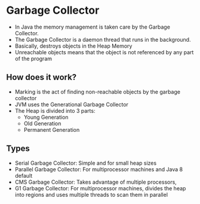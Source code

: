 # Garbage Collector

- In Java the memory management is taken care by the Garbage Collector.
- The Garbage Collector is a daemon thread that runs in the background.
- Basically, destroys objects in the Heap Memory
- Unreachable objects means that the object is not referenced by any part of the program

## How does it work?

- Marking is the act of finding non-reachable objects by the garbage collector
- JVM uses the Generational Garbage Collector
- The Heap is divided into 3 parts:
  - Young Generation
  - Old Generation
  - Permanent Generation

## Types

- Serial Garbage Collector: Simple and for small heap sizes
- Parallel Garbage Collector: For multiprocessor machines and Java 8 default
- CMS Garbage Collector: Takes advantage of multiple processors,
- G1 Garbage Collector: For multiprocessor machines, divides the heap into regions and uses multiple threads to scan them in parallel
